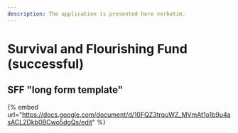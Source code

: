 ```yaml
---
description: The application is presented here verbatim.
---
```


# Survival and Flourishing Fund (successful)

## SFF "long form template"

{% embed url="https://docs.google.com/document/d/10FQZ3trquWZ_MVmAt1o1b9u4asACL2Dkb0BCwo5dgQs/edit" %}
